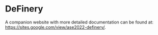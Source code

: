 # DeFinery

A companion website with more detailed documentation can be found at: https://sites.google.com/view/ase2022-definery/.

